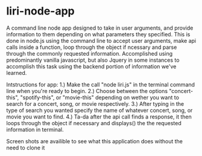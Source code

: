 # liri-node-app
A command line node app designed to take in user arguments, 
and provide information to them depending on what parameters they specified.
This is done in node.js using the command line to accept user arguments, make api calls inside a function, loop through the object if ncessary and parse through the commonly requested information.
Accomplished using predominantly vanilla javascript, but also Jquery in some instances to accomplish this task using the backend portion of information we've learned.

Intstructions for app:
1.) Make the call "node liri.js" in the terminal command line when you're ready to begin.
2.) Choose between the options "concert-this", "spotify-this", or "movie-this" depending on wether you want to search for a concert, song, or movie respectively.
3.) After typing in the type of search you wanted specify the name of whatever concert, song, or movie you want to find.
4.) Ta-da after the api call finds a response, it then loops through the object if necessary and displays() the the requested information in terminal.

Screen shots are availible to see what this application does without the need to clone it
